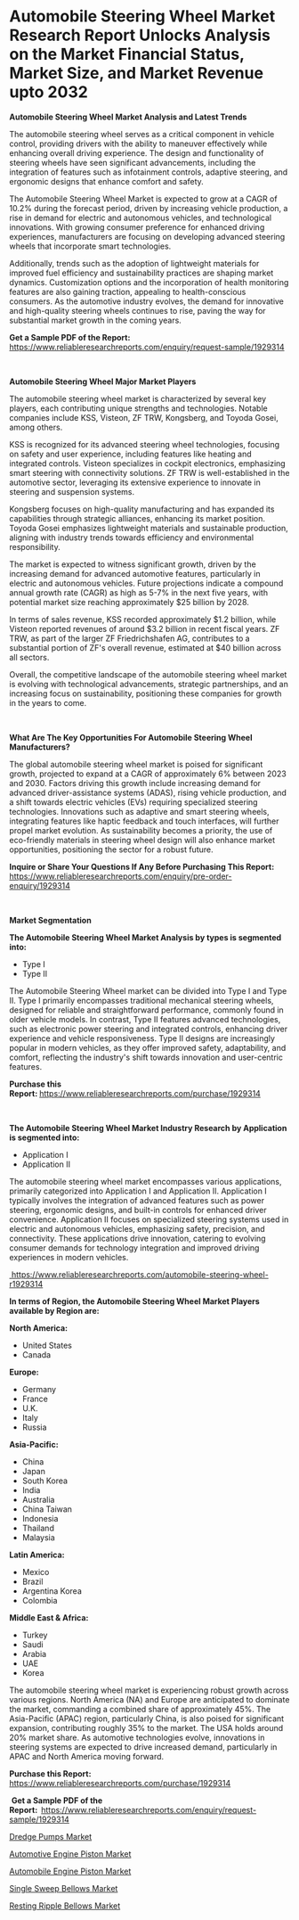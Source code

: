 <p><h1>Automobile Steering Wheel Market Research Report Unlocks Analysis on the Market Financial Status, Market Size, and Market Revenue upto 2032</h1></p><p><strong>Automobile Steering Wheel Market Analysis and Latest Trends</strong></p>
<p><p>The automobile steering wheel serves as a critical component in vehicle control, providing drivers with the ability to maneuver effectively while enhancing overall driving experience. The design and functionality of steering wheels have seen significant advancements, including the integration of features such as infotainment controls, adaptive steering, and ergonomic designs that enhance comfort and safety.</p><p>The Automobile Steering Wheel Market is expected to grow at a CAGR of 10.2% during the forecast period, driven by increasing vehicle production, a rise in demand for electric and autonomous vehicles, and technological innovations. With growing consumer preference for enhanced driving experiences, manufacturers are focusing on developing advanced steering wheels that incorporate smart technologies. </p><p>Additionally, trends such as the adoption of lightweight materials for improved fuel efficiency and sustainability practices are shaping market dynamics. Customization options and the incorporation of health monitoring features are also gaining traction, appealing to health-conscious consumers. As the automotive industry evolves, the demand for innovative and high-quality steering wheels continues to rise, paving the way for substantial market growth in the coming years.</p></p>
<p><strong>Get a Sample PDF of the Report:&nbsp;</strong> <a href="https://www.reliableresearchreports.com/enquiry/request-sample/1929314?utm_campaign=102&utm_medium=2&utm_source=Github&utm_content=ia&utm_term=16012025&utm_id=automobile-steering-wheel">https://www.reliableresearchreports.com/enquiry/request-sample/1929314</a></p>
<p>&nbsp;</p>
<p><strong>Automobile Steering Wheel Major Market Players</strong></p>
<p><p>The automobile steering wheel market is characterized by several key players, each contributing unique strengths and technologies. Notable companies include KSS, Visteon, ZF TRW, Kongsberg, and Toyoda Gosei, among others. </p><p>KSS is recognized for its advanced steering wheel technologies, focusing on safety and user experience, including features like heating and integrated controls. Visteon specializes in cockpit electronics, emphasizing smart steering with connectivity solutions. ZF TRW is well-established in the automotive sector, leveraging its extensive experience to innovate in steering and suspension systems.</p><p>Kongsberg focuses on high-quality manufacturing and has expanded its capabilities through strategic alliances, enhancing its market position. Toyoda Gosei emphasizes lightweight materials and sustainable production, aligning with industry trends towards efficiency and environmental responsibility.</p><p>The market is expected to witness significant growth, driven by the increasing demand for advanced automotive features, particularly in electric and autonomous vehicles. Future projections indicate a compound annual growth rate (CAGR) as high as 5-7% in the next five years, with potential market size reaching approximately $25 billion by 2028.</p><p>In terms of sales revenue, KSS recorded approximately $1.2 billion, while Visteon reported revenues of around $3.2 billion in recent fiscal years. ZF TRW, as part of the larger ZF Friedrichshafen AG, contributes to a substantial portion of ZF's overall revenue, estimated at $40 billion across all sectors.</p><p>Overall, the competitive landscape of the automobile steering wheel market is evolving with technological advancements, strategic partnerships, and an increasing focus on sustainability, positioning these companies for growth in the years to come.</p></p>
<p>&nbsp;</p>
<p><strong>What Are The Key Opportunities For Automobile Steering Wheel Manufacturers?</strong></p>
<p><p>The global automobile steering wheel market is poised for significant growth, projected to expand at a CAGR of approximately 6% between 2023 and 2030. Factors driving this growth include increasing demand for advanced driver-assistance systems (ADAS), rising vehicle production, and a shift towards electric vehicles (EVs) requiring specialized steering technologies. Innovations such as adaptive and smart steering wheels, integrating features like haptic feedback and touch interfaces, will further propel market evolution. As sustainability becomes a priority, the use of eco-friendly materials in steering wheel design will also enhance market opportunities, positioning the sector for a robust future.</p></p>
<p><strong>Inquire or Share Your Questions If Any Before Purchasing This Report:</strong> <a href="https://www.reliableresearchreports.com/enquiry/pre-order-enquiry/1929314?utm_campaign=102&utm_medium=2&utm_source=Github&utm_content=ia&utm_term=16012025&utm_id=automobile-steering-wheel">https://www.reliableresearchreports.com/enquiry/pre-order-enquiry/1929314</a></p>
<p>&nbsp;</p>
<p><strong>Market Segmentation</strong></p>
<p><strong>The Automobile Steering Wheel Market Analysis by types is segmented into:</strong></p>
<p><ul><li>Type I</li><li>Type II</li></ul></p>
<p><p>The Automobile Steering Wheel market can be divided into Type I and Type II. Type I primarily encompasses traditional mechanical steering wheels, designed for reliable and straightforward performance, commonly found in older vehicle models. In contrast, Type II features advanced technologies, such as electronic power steering and integrated controls, enhancing driver experience and vehicle responsiveness. Type II designs are increasingly popular in modern vehicles, as they offer improved safety, adaptability, and comfort, reflecting the industry's shift towards innovation and user-centric features.</p></p>
<p><strong>Purchase this Report:&nbsp;</strong><a href="https://www.reliableresearchreports.com/purchase/1929314?utm_campaign=102&utm_medium=2&utm_source=Github&utm_content=ia&utm_term=16012025&utm_id=automobile-steering-wheel">https://www.reliableresearchreports.com/purchase/1929314</a></p>
<p>&nbsp;</p>
<p><strong>The Automobile Steering Wheel Market Industry Research by Application is segmented into:</strong></p>
<p><ul><li>Application I</li><li>Application II</li></ul></p>
<p><p>The automobile steering wheel market encompasses various applications, primarily categorized into Application I and Application II. Application I typically involves the integration of advanced features such as power steering, ergonomic designs, and built-in controls for enhanced driver convenience. Application II focuses on specialized steering systems used in electric and autonomous vehicles, emphasizing safety, precision, and connectivity. These applications drive innovation, catering to evolving consumer demands for technology integration and improved driving experiences in modern vehicles.</p></p>
<p><a href="https://www.reliableresearchreports.com/automobile-steering-wheel-r1929314?utm_campaign=102&utm_medium=2&utm_source=Github&utm_content=ia&utm_term=16012025&utm_id=automobile-steering-wheel">&nbsp;https://www.reliableresearchreports.com/automobile-steering-wheel-r1929314</a></p>
<p><strong>In terms of Region, the Automobile Steering Wheel Market Players available by Region are:</strong></p>
<p>
    <p> <strong> North America: </strong>
        <ul>
            <li>United States</li>
            <li>Canada</li>
        </ul>
        </p> 
    <p> <strong> Europe: </strong>
        <ul>
            <li>Germany</li>
            <li>France</li>
            <li>U.K.</li>
            <li>Italy</li>
            <li>Russia</li>
        </ul>
        </p> 
    <p> <strong> Asia-Pacific: </strong>
        <ul>
            <li>China</li>
            <li>Japan</li>
            <li>South Korea</li>
            <li>India</li>
            <li>Australia</li>
            <li>China Taiwan</li>
            <li>Indonesia</li>
            <li>Thailand</li>
            <li>Malaysia</li>
        </ul>
        </p> 
    <p> <strong> Latin America: </strong>
        <ul>
            <li>Mexico</li>
            <li>Brazil</li>
            <li>Argentina Korea</li>
            <li>Colombia</li>
        </ul>
        </p> 
    <p> <strong> Middle East & Africa: </strong>
        <ul>
            <li>Turkey</li>
            <li>Saudi</li>
            <li>Arabia</li>
            <li>UAE</li>
            <li>Korea</li>
        </ul>
    </p>
    </p>
<p><p>The automobile steering wheel market is experiencing robust growth across various regions. North America (NA) and Europe are anticipated to dominate the market, commanding a combined share of approximately 45%. The Asia-Pacific (APAC) region, particularly China, is also poised for significant expansion, contributing roughly 35% to the market. The USA holds around 20% market share. As automotive technologies evolve, innovations in steering systems are expected to drive increased demand, particularly in APAC and North America moving forward.</p></p>
<p><strong>Purchase this Report: </strong><a href="https://www.reliableresearchreports.com/purchase/1929314?utm_campaign=102&utm_medium=2&utm_source=Github&utm_content=ia&utm_term=16012025&utm_id=automobile-steering-wheel">https://www.reliableresearchreports.com/purchase/1929314</a></p>
<p>&nbsp;<strong>Get a Sample PDF of the Report:&nbsp;&nbsp;</strong><a href="https://www.reliableresearchreports.com/enquiry/request-sample/1929314?utm_campaign=102&utm_medium=2&utm_source=Github&utm_content=ia&utm_term=16012025&utm_id=automobile-steering-wheel">https://www.reliableresearchreports.com/enquiry/request-sample/1929314</a></p>
<p><strong></strong></p>
<p><p><a href="https://github.com/NarcisoFerry/Market-Research-Report-List-1/blob/main/dredge-pumps-market.md?utm_campaign=102&utm_medium=2&utm_source=Github&utm_content=ia&utm_term=16012025&utm_id=automobile-steering-wheel">Dredge Pumps Market</a></p><p><a href="https://github.com/mayabungard8092/Market-Research-Report-List-1/blob/main/automotive-engine-piston-market.md?utm_campaign=102&utm_medium=2&utm_source=Github&utm_content=ia&utm_term=16012025&utm_id=automobile-steering-wheel">Automotive Engine Piston Market</a></p><p><a href="https://github.com/tamiaknaub6/Market-Research-Report-List-1/blob/main/automobile-engine-piston-market.md?utm_campaign=102&utm_medium=2&utm_source=Github&utm_content=ia&utm_term=16012025&utm_id=automobile-steering-wheel">Automobile Engine Piston Market</a></p><p><a href="https://github.com/kathiestrine5ty/Market-Research-Report-List-1/blob/main/single-sweep-bellows-market.md?utm_campaign=102&utm_medium=2&utm_source=Github&utm_content=ia&utm_term=16012025&utm_id=automobile-steering-wheel">Single Sweep Bellows Market</a></p><p><a href="https://github.com/FosterFahey91/Market-Research-Report-List-1/blob/main/resting-ripple-bellows-market.md?utm_campaign=102&utm_medium=2&utm_source=Github&utm_content=ia&utm_term=16012025&utm_id=automobile-steering-wheel">Resting Ripple Bellows Market</a></p></p>